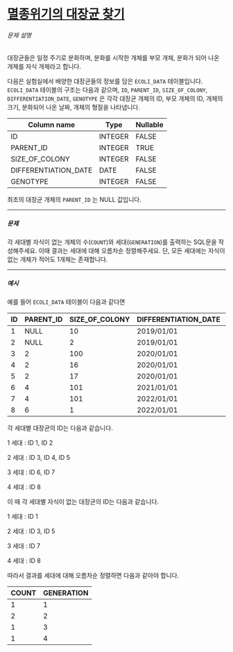 # [멸종위기의 대장균 찾기](https://school.programmers.co.kr/learn/courses/30/lessons/301651)


###### 문제 설명


대장균들은 일정 주기로 분화하며, 분화를 시작한 개체를 부모 개체, 분화가 되어 나온 개체를 자식 개체라고 합니다.  

다음은 실험실에서 배양한 대장균들의 정보를 담은 `ECOLI_DATA` 테이블입니다. `ECOLI_DATA` 테이블의 구조는 다음과 같으며, `ID`, `PARENT_ID`, `SIZE_OF_COLONY`, `DIFFERENTIATION_DATE`, `GENOTYPE` 은 각각 대장균 개체의 ID, 부모 개체의 ID, 개체의 크기, 분화되어 나온 날짜, 개체의 형질을 나타냅니다.




| Column name | Type | Nullable |
| --- | --- | --- |
| ID | INTEGER | FALSE |
| PARENT\_ID | INTEGER | TRUE |
| SIZE\_OF\_COLONY | INTEGER | FALSE |
| DIFFERENTIATION\_DATE | DATE | FALSE |
| GENOTYPE | INTEGER | FALSE |


최초의 대장균 개체의 `PARENT_ID` 는 NULL 값입니다.




---


##### 문제


각 세대별 자식이 없는 개체의 수(`COUNT`)와 세대(`GENERATION`)를 출력하는 SQL문을 작성해주세요. 이때 결과는 세대에 대해 오름차순 정렬해주세요. 단, 모든 세대에는 자식이 없는 개체가 적어도 1개체는 존재합니다.




---


##### 예시


예를 들어 `ECOLI_DATA` 테이블이 다음과 같다면




| ID | PARENT\_ID | SIZE\_OF\_COLONY | DIFFERENTIATION\_DATE | GENOTYPE |
| --- | --- | --- | --- | --- |
| 1 | NULL | 10 | 2019/01/01 | 5 |
| 2 | NULL | 2 | 2019/01/01 | 3 |
| 3 | 2 | 100 | 2020/01/01 | 4 |
| 4 | 2 | 16 | 2020/01/01 | 4 |
| 5 | 2 | 17 | 2020/01/01 | 6 |
| 6 | 4 | 101 | 2021/01/01 | 22 |
| 7 | 4 | 101 | 2022/01/01 | 23 |
| 8 | 6 | 1 | 2022/01/01 | 27 |


각 세대별 대장균의 ID는 다음과 같습니다.


1 세대 : ID 1, ID 2  

2 세대 : ID 3, ID 4, ID 5  

3 세대 : ID 6, ID 7  

4 세대 : ID 8


이 때 각 세대별 자식이 없는 대장균의 ID는 다음과 같습니다.


1 세대 : ID 1  

2 세대 : ID 3, ID 5  

3 세대 : ID 7  

4 세대 : ID 8


따라서 결과를 세대에 대해 오름차순 정렬하면 다음과 같아야 합니다.




| COUNT | GENERATION |
| --- | --- |
| 1 | 1 |
| 2 | 2 |
| 1 | 3 |
| 1 | 4 |


